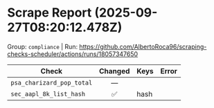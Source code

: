 # Scrape Report (2025-09-27T08:20:12.478Z)

Group: `compliance`  |  Run: https://github.com/AlbertoRoca96/scraping-checks-scheduler/actions/runs/18057347650

| Check | Changed | Keys | Error |
|---|:---:|:--|:--|
| `psa_charizard_pop_total` | — |  |  |
| `sec_aapl_8k_list_hash` | ✅ | hash |  |
